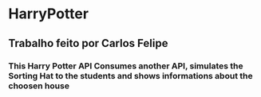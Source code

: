 # HarryPotter

## Trabalho feito por Carlos Felipe

### This Harry Potter API Consumes another API, simulates the Sorting Hat to the students and shows informations about the choosen house
